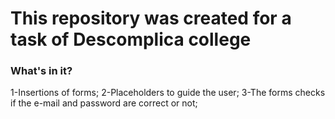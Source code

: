 # This repository was created for a task of Descomplica college 

### What's in it? 

1-Insertions of forms;
2-Placeholders to guide the user; 
3-The forms checks if the e-mail and password are correct or not;

